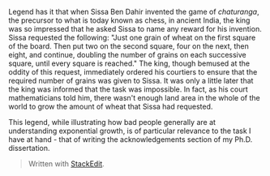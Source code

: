 
Legend has it that when Sissa Ben Dahir invented the game of *chaturanga*, the precursor to what is today known as chess, in ancient India, the king was so impressed that he asked Sissa to name any reward for his invention. Sissa requested the following: "Just one grain of wheat on the first square of the board. Then put two on the second square, four on the next, then eight, and continue, doubling the number of grains on each successive square, until every square is reached." The king, though bemused at the oddity of this request, immediately ordered his courtiers to ensure that the required number of grains was given to Sissa. It was only a little later that the king was informed that the task was impossible. In fact, as his court mathematicians told him, there wasn't enough land area in the whole of the world to grow the amount of wheat that Sissa had requested.

This legend, while illustrating how bad people generally are at understanding exponential growth, is of particular relevance to the task I have at hand - that of writing the acknowledgements section of my Ph.D. dissertation. 

> Written with [StackEdit](https://stackedit.io/).
<!--stackedit_data:
eyJoaXN0b3J5IjpbMTU0MDM1OTM1MCw3MzA5OTgxMTZdfQ==
-->